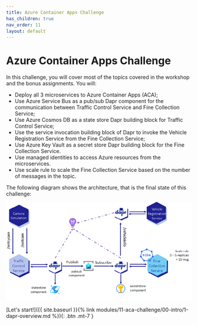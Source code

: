 ```yaml
---
title: Azure Container Apps Challenge
has_children: true
nav_order: 11
layout: default
---
```


# Azure Container Apps Challenge

In this challenge, you will cover most of the topics covered in the workshop and the bonus assignments. You will:

- Deploy all 3 microservices to Azure Container Apps (ACA);
- Use Azure Service Bus as a pub/sub Dapr component for the communication between Traffic Control Service and Fine Collection Service;
- Use Azure Cosmos DB as a state store Dapr building block for Traffic Control Service;
- Use the service invocation building block of Dapr to invoke the Vehicle Registration Service from the Fine Collection Service;
- Use Azure Key Vault as a secret store Dapr building block for the Fine Collection Service.
- Use managed identities to access Azure resources from the microservices.
- Use scale rule to scale the Fine Collection Service based on the number of messages in the topic.

The following diagram shows the architecture, that is the final state of this challenge:

![Final architecture of the challenge](../../assets/images/workshop-end-state.png)

<span class="fs-3">
[Let's start!]({{ site.baseurl }}{% link modules/11-aca-challenge/00-intro/1-dapr-overview.md %}){: .btn .mt-7 }
</span>
